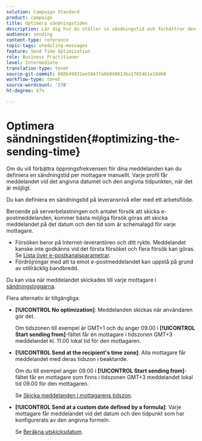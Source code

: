 ```yaml
---
solution: Campaign Standard
product: campaign
title: Optimera sändningstiden
description: Lär dig hur du ställer in sändningstid och förbättrar den öppna frekvensen för meddelanden.
audience: sending
content-type: reference
topic-tags: sheduling-messages
feature: Send Time Optimization
role: Business Practitioner
level: Intermediate
translation-type: tm+mt
source-git-commit: 088b49931ee5047fa6b949813ba17654b1e10d60
workflow-type: tm+mt
source-wordcount: '278'
ht-degree: 97%

---
```



# Optimera sändningstiden{#optimizing-the-sending-time}

Om du vill förbättra öppningsfrekvensen för dina meddelanden kan du definiera en sändningstid per mottagare manuellt. Varje profil får meddelandet vid det angivna datumet och den angivna tidpunkten, när det är möjligt.

Du kan definiera en sändningstid på leveransnivå eller med ett arbetsflöde.

Beroende på serverbelastningen och antalet försök att skicka e-postmeddelanden, kommer bästa möjliga försök göras att skicka meddelandet på det datum och den tid som är schemalagd för varje mottagare.

* Försöken beror på Internet-leverantören och ditt rykte. Meddelandet kanske inte godkänns vid det första försöket och flera försök kan göras. Se [Lista över e-postkanalsparametrar](../../administration/using/configuring-email-channel.md).
* Fördröjningar med att ta emot e-postmeddelandet kan uppstå på grund av otillräcklig bandbredd.

Du kan visa när meddelandet skickades till varje mottagare i [sändningsloggarna](../../sending/using/monitoring-a-delivery.md#sending-logs).

Flera alternativ är tillgängliga:

* **[!UICONTROL No optimization]**: Meddelanden skickas när användaren gör det.

   Om tidszonen till exempel är GMT+1 och du anger 09.00 i **[!UICONTROL Start sending from]**-fältet får en mottagare i tidszonen GMT+3 meddelandet kl. 11.00 lokal tid för den mottagaren.

* **[!UICONTROL Send at the recipient's time zone]**: Alla mottagare får meddelandet med deras tidszon i beaktande.

   Om du till exempel anger 09.00 i **[!UICONTROL Start sending from]**-fältet får en mottagare som finns i tidszonen GMT+3 meddelandet lokal tid 09.00 för den mottagaren.

   Se [Skicka meddelanden i mottagarens tidszon](../../sending/using/sending-messages-at-the-recipient-s-time-zone.md).

* **[!UICONTROL Send at a custom date defined by a formula]**: Varje mottagare får meddelandet vid det datum och den tidpunkt som har konfigurerats av den angivna formeln.

   Se [Beräkna utskicksdatum](../../sending/using/computing-the-sending-date.md).

